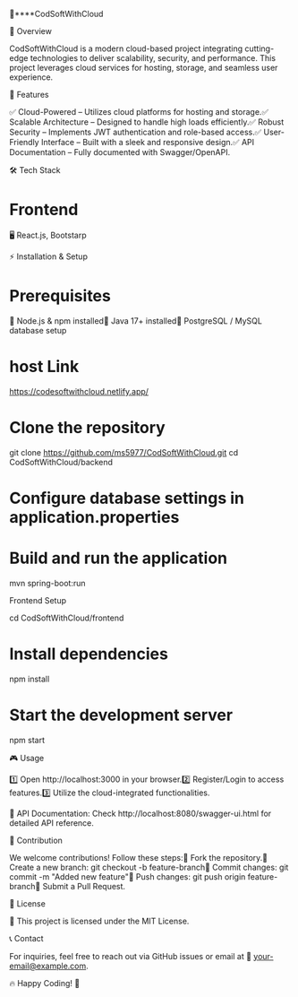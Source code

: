 🌟****CodSoftWithCloud



🚀 Overview

CodSoftWithCloud is a modern cloud-based project integrating cutting-edge technologies to deliver scalability, security, and performance. This project leverages cloud services for hosting, storage, and seamless user experience.

🎯 Features

✅ Cloud-Powered – Utilizes cloud platforms for hosting and storage.✅ Scalable Architecture – Designed to handle high loads efficiently.✅ Robust Security – Implements JWT authentication and role-based access.✅ User-Friendly Interface – Built with a sleek and responsive design.✅ API Documentation – Fully documented with Swagger/OpenAPI.

🛠️ Tech Stack

# Frontend

🖥️ React.js, Bootstarp

⚡ Installation & Setup

# Prerequisites

🔹 Node.js & npm installed🔹 Java 17+ installed🔹 PostgreSQL / MySQL database setup

# host Link
https://codesoftwithcloud.netlify.app/

# Clone the repository
git clone https://github.com/ms5977/CodSoftWithCloud.git
cd CodSoftWithCloud/backend

# Configure database settings in application.properties

# Build and run the application
mvn spring-boot:run

Frontend Setup

cd CodSoftWithCloud/frontend

# Install dependencies
npm install

# Start the development server
npm start

🎮 Usage

1️⃣ Open http://localhost:3000 in your browser.2️⃣ Register/Login to access features.3️⃣ Utilize the cloud-integrated functionalities.

📌 API Documentation: Check http://localhost:8080/swagger-ui.html for detailed API reference.

🤝 Contribution

We welcome contributions! Follow these steps:📌 Fork the repository.📌 Create a new branch: git checkout -b feature-branch📌 Commit changes: git commit -m "Added new feature"📌 Push changes: git push origin feature-branch📌 Submit a Pull Request.

📜 License

📄 This project is licensed under the MIT License.

📞 Contact

For inquiries, feel free to reach out via GitHub issues or email at 📩 your-email@example.com.

🔥 Happy Coding! 🎉

